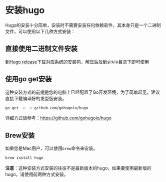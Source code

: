 # 安装hugo

Hugo的安装十分简单，安装时不需要安装任何依赖软件，其本身只是一个二进制文件，可以使用以下几种方式安装：

## 直接使用二进制文件安装

到[Hugo release](https://github.com/gohugoio/hugo/releases)下载对应系统的安装包，解压后放到`$PATH`目录下即可使用

## 使用go get安装

这种安装方式的前提是您的电脑上已经配置了Go开发环境，为了简单起见，建议直接下载编译好的发型版安装。

```bash
go get -u -v github.com/gohugoio/hugo
```

详细方式请参考：https://github.com/gohugoio/hugo

## Brew安装

如果您是Mac用户，可以使用`brew`命令来安装。

```bash
brew install hugo
```

**注意**：这种安装方式安装的往往不是最新版本的hugo，如果要使用最新版的hugo，请使用前两种方式安装。